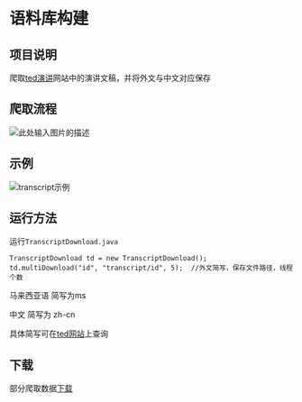 # 语料库构建

## 项目说明
爬取[ted演讲][1]网站中的演讲文稿，并将外文与中文对应保存

## 爬取流程
![此处输入图片的描述][2]

## 示例
![transcript示例][3]

## 运行方法
运行`TranscriptDownload.java`
```
TranscriptDownload td = new TranscriptDownload();
td.multiDownload("id", "transcript/id", 5);  //外文简写，保存文件路径，线程个数 
```
马来西亚语 简写为ms

中文 简写为 zh-cn

具体简写可在[ted网站][5]上查询

## 
## 下载
部分爬取数据[下载][4]


  [1]: https://www.ted.com/talks
  [2]: http://oevwfwaro.bkt.clouddn.com/ted%20%E7%88%AC%E5%8F%96%E6%B5%81%E7%A8%8B%E5%9B%BE.png
  [3]: http://oevwfwaro.bkt.clouddn.com/transcript%20%E7%A4%BA%E4%BE%8B.png
  [4]: http://oevwfwaro.bkt.clouddn.com/transcript.zip
  [5]: https://www.ted.com/talks
